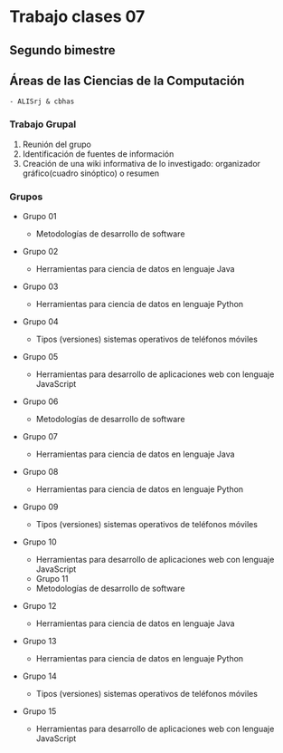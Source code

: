 # Trabajo clases 07
## Segundo bimestre

## Áreas de las Ciencias de la Computación

	- ALISrj & cbhas

### Trabajo Grupal

1. Reunión del grupo
2. Identificación de fuentes de información
3. Creación de una wiki informativa de lo investigado: organizador gráfico(cuadro sinóptico) o resumen

### Grupos

* Grupo 01
	- Metodologías de desarrollo de software

* Grupo 02
	- Herramientas para ciencia de datos en lenguaje Java

* Grupo 03
	- Herramientas para ciencia de datos en lenguaje Python

* Grupo 04
	- Tipos (versiones) sistemas operativos de teléfonos móviles

* Grupo 05
 	- Herramientas para desarrollo de aplicaciones web con lenguaje JavaScript

* Grupo 06
	- Metodologías de desarrollo de software

* Grupo 07
	- Herramientas para ciencia de datos en lenguaje Java

* Grupo 08
	- Herramientas para ciencia de datos en lenguaje Python

* Grupo 09
	- Tipos (versiones) sistemas operativos de teléfonos móviles

* Grupo 10
 	- Herramientas para desarrollo de aplicaciones web con lenguaje JavaScript

	* Grupo 11
	- Metodologías de desarrollo de software

* Grupo 12
	- Herramientas para ciencia de datos en lenguaje Java

* Grupo 13
	- Herramientas para ciencia de datos en lenguaje Python

* Grupo 14
	- Tipos (versiones) sistemas operativos de teléfonos móviles

* Grupo 15
 	- Herramientas para desarrollo de aplicaciones web con lenguaje JavaScript
